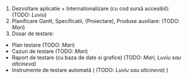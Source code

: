 1. Dezvoltare aplicatie + Internationalizare (cu cod sursă accesibil): (TODO: *Luviu*)
2. Planificare Gantt, Specificatii, (Proiectare), Produse auxiliare: (TODO: *Mari*)
3. Dosar de testare:
  - Plan testare (TODO: *Mari*)
  - Cazuri de testare (TODO: *Mari*)
  - Raport de testare (cu baza de date si grafice) (TODO: *Mari, Luviu sau altcineva*)
  - Instrumente de testare automată ( (TODO: *Luviu sau altcineva*) )